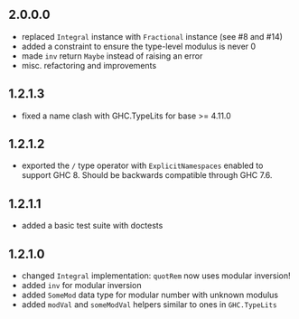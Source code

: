 2.0.0.0
---
* replaced `Integral` instance with `Fractional` instance (see #8 and #14)
* added a constraint to ensure the type-level modulus is never 0
* made `inv` return `Maybe` instead of raising an error
* misc. refactoring and improvements

1.2.1.3
---
* fixed a name clash with GHC.TypeLits for base >= 4.11.0

1.2.1.2
---
* exported the `/` type operator with `ExplicitNamespaces` enabled to
  support GHC 8. Should be backwards compatible through GHC 7.6.

1.2.1.1
---
* added a basic test suite with doctests

1.2.1.0
---
* changed `Integral` implementation: `quotRem` now uses modular inversion!
* added `inv` for modular inversion
* added `SomeMod` data type for modular number with unknown modulus
* added `modVal` and `someModVal` helpers similar to ones in `GHC.TypeLits`

